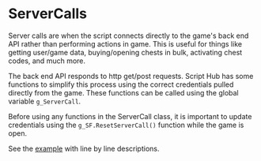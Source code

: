 # **ServerCalls**

Server calls are when the script connects directly to the game's back end API rather than performing actions in game. This is useful for things like getting user/game data, buying/opening chests in bulk, activating chest codes, and much more.

The back end API responds to http get/post requests. Script Hub has some functions to simplify this process using the correct credentials pulled directly from the game. These functions can be called using the global variable ``g_ServerCall``.

Before using any functions in the ServerCall class, it is important to update credentials using the ``g_SF.ResetServerCall()`` function while the game is open. 

See the [example](./../Example_ServerCall/) with line by line descriptions.


